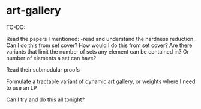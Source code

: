 # art-gallery


TO-DO:


Read the papers I mentioned:
-read and understand the hardness reduction. Can I do this from set cover? How would I do this from set cover? Are there variants that limit the number of sets any element can be contained in? Or number of elements a set can have?

Read their submodular proofs


Formulate a tractable variant of dynamic art gallery, or weights where I need to use an LP

Can I try and do this all tonight?

